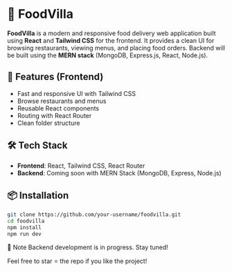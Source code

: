 # 🍔 FoodVilla

**FoodVilla** is a modern and responsive food delivery web application built using **React** and **Tailwind CSS** for the frontend. It provides a clean UI for browsing restaurants, viewing menus, and placing food orders. Backend will be built using the **MERN stack** (MongoDB, Express.js, React, Node.js).

## 🚀 Features (Frontend)

- Fast and responsive UI with Tailwind CSS
- Browse restaurants and menus
- Reusable React components
- Routing with React Router
- Clean folder structure

## 🛠️ Tech Stack

- **Frontend**: React, Tailwind CSS, React Router
- **Backend**: Coming soon with MERN Stack (MongoDB, Express, Node.js)

## 📦 Installation

```bash
git clone https://github.com/your-username/foodvilla.git
cd foodvilla
npm install
npm run dev
```

📌 Note
Backend development is in progress. Stay tuned!

Feel free to star ⭐ the repo if you like the project!
